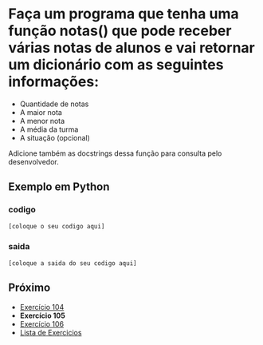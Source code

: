 # Faça um programa que tenha uma função notas() que pode receber várias notas de alunos e vai retornar um dicionário com as seguintes informações:

- Quantidade de notas
- A maior nota
- A menor nota
- A média da turma
- A situação (opcional)

Adicione também as docstrings dessa função para consulta pelo desenvolvedor.

## Exemplo em Python

### codigo

``` python
[coloque o seu codigo aqui]
```

### saida

```
[coloque a saida do seu codigo aqui]
```

## Próximo

- [Exercício 104](../../104python)
- **Exercício 105**
- [Exercício 106](../../106python)
- [Lista de Exercicios](../../)

